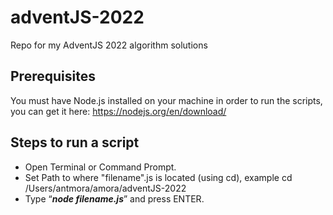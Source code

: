# adventJS-2022
Repo for my AdventJS 2022 algorithm solutions 

## Prerequisites

You must have Node.js installed on your machine in order to run the scripts, you can get it here: https://nodejs.org/en/download/

## Steps to run a script

- Open Terminal or Command Prompt.
- Set Path to where "filename".js is located (using cd), example cd /Users/antmora/amora/adventJS-2022
- Type “***node filename.js***” and press ENTER.
